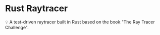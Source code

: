 # Rust Raytracer

💡 A test-driven raytracer built in Rust based on the book "The Ray Tracer Challenge".
